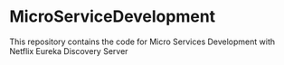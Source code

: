 # MicroServiceDevelopment
This repository contains the code for Micro Services Development with Netflix Eureka Discovery Server
